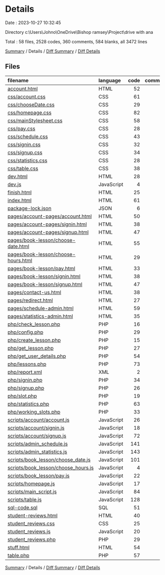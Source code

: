 # Details

Date : 2023-10-27 10:32:45

Directory c:\\Users\\Johno\\OneDrive\\Bishop ramsey\\Project\\drive with ana

Total : 58 files,  2528 codes, 360 comments, 584 blanks, all 3472 lines

[Summary](results.md) / Details / [Diff Summary](diff.md) / [Diff Details](diff-details.md)

## Files
| filename | language | code | comment | blank | total |
| :--- | :--- | ---: | ---: | ---: | ---: |
| [account.html](/account.html) | HTML | 52 | 0 | 7 | 59 |
| [css/account.css](/css/account.css) | CSS | 61 | 0 | 14 | 75 |
| [css/chooseDate.css](/css/chooseDate.css) | CSS | 29 | 0 | 8 | 37 |
| [css/homepage.css](/css/homepage.css) | CSS | 82 | 2 | 16 | 100 |
| [css/mainStylesheet.css](/css/mainStylesheet.css) | CSS | 58 | 4 | 15 | 77 |
| [css/pay.css](/css/pay.css) | CSS | 28 | 1 | 6 | 35 |
| [css/schedule.css](/css/schedule.css) | CSS | 43 | 0 | 11 | 54 |
| [css/signin.css](/css/signin.css) | CSS | 32 | 0 | 14 | 46 |
| [css/signup.css](/css/signup.css) | CSS | 34 | 0 | 12 | 46 |
| [css/statistics.css](/css/statistics.css) | CSS | 28 | 7 | 6 | 41 |
| [css/table.css](/css/table.css) | CSS | 38 | 0 | 10 | 48 |
| [dev.html](/dev.html) | HTML | 28 | 0 | 6 | 34 |
| [dev.js](/dev.js) | JavaScript | 4 | 0 | 1 | 5 |
| [finish.html](/finish.html) | HTML | 25 | 0 | 10 | 35 |
| [index.html](/index.html) | HTML | 61 | 1 | 8 | 70 |
| [package-lock.json](/package-lock.json) | JSON | 6 | 0 | 1 | 7 |
| [pages/account-pages/account.html](/pages/account-pages/account.html) | HTML | 50 | 0 | 7 | 57 |
| [pages/account-pages/signin.html](/pages/account-pages/signin.html) | HTML | 38 | 0 | 12 | 50 |
| [pages/account-pages/signup.html](/pages/account-pages/signup.html) | HTML | 47 | 1 | 12 | 60 |
| [pages/book-lesson/choose-date.html](/pages/book-lesson/choose-date.html) | HTML | 55 | 0 | 3 | 58 |
| [pages/book-lesson/choose-hours.html](/pages/book-lesson/choose-hours.html) | HTML | 29 | 0 | 4 | 33 |
| [pages/book-lesson/pay.html](/pages/book-lesson/pay.html) | HTML | 33 | 3 | 13 | 49 |
| [pages/book-lesson/signin.html](/pages/book-lesson/signin.html) | HTML | 38 | 0 | 11 | 49 |
| [pages/book-lesson/signup.html](/pages/book-lesson/signup.html) | HTML | 47 | 0 | 10 | 57 |
| [pages/contact-us.html](/pages/contact-us.html) | HTML | 38 | 0 | 3 | 41 |
| [pages/redirect.html](/pages/redirect.html) | HTML | 27 | 0 | 5 | 32 |
| [pages/schedule-admin.html](/pages/schedule-admin.html) | HTML | 59 | 0 | 3 | 62 |
| [pages/statistics-admin.html](/pages/statistics-admin.html) | HTML | 35 | 1 | 8 | 44 |
| [php/check_lesson.php](/php/check_lesson.php) | PHP | 16 | 3 | 5 | 24 |
| [php/config.php](/php/config.php) | PHP | 29 | 3 | 5 | 37 |
| [php/create_lesson.php](/php/create_lesson.php) | PHP | 15 | 5 | 4 | 24 |
| [php/get_lesson.php](/php/get_lesson.php) | PHP | 27 | 9 | 7 | 43 |
| [php/get_user_details.php](/php/get_user_details.php) | PHP | 54 | 15 | 11 | 80 |
| [php/lessons.php](/php/lessons.php) | PHP | 73 | 16 | 20 | 109 |
| [php/report.xml](/php/report.xml) | XML | 2 | 0 | 1 | 3 |
| [php/signin.php](/php/signin.php) | PHP | 34 | 8 | 9 | 51 |
| [php/signup.php](/php/signup.php) | PHP | 26 | 7 | 10 | 43 |
| [php/slot.php](/php/slot.php) | PHP | 19 | 7 | 5 | 31 |
| [php/statistics.php](/php/statistics.php) | PHP | 63 | 16 | 13 | 92 |
| [php/working_slots.php](/php/working_slots.php) | PHP | 33 | 12 | 10 | 55 |
| [scripts/account/account.js](/scripts/account/account.js) | JavaScript | 26 | 10 | 10 | 46 |
| [scripts/account/signin.js](/scripts/account/signin.js) | JavaScript | 18 | 3 | 4 | 25 |
| [scripts/account/signup.js](/scripts/account/signup.js) | JavaScript | 72 | 13 | 11 | 96 |
| [scripts/admin_schedule.js](/scripts/admin_schedule.js) | JavaScript | 141 | 25 | 25 | 191 |
| [scripts/admin_statistics.js](/scripts/admin_statistics.js) | JavaScript | 143 | 38 | 42 | 223 |
| [scripts/book_lesson/choose_date.js](/scripts/book_lesson/choose_date.js) | JavaScript | 101 | 27 | 25 | 153 |
| [scripts/book_lesson/choose_hours.js](/scripts/book_lesson/choose_hours.js) | JavaScript | 4 | 0 | 2 | 6 |
| [scripts/book_lesson/pay.js](/scripts/book_lesson/pay.js) | JavaScript | 22 | 53 | 9 | 84 |
| [scripts/homepage.js](/scripts/homepage.js) | JavaScript | 17 | 8 | 6 | 31 |
| [scripts/main_script.js](/scripts/main_script.js) | JavaScript | 84 | 20 | 18 | 122 |
| [scripts/table.js](/scripts/table.js) | JavaScript | 128 | 30 | 29 | 187 |
| [sql-code.sql](/sql-code.sql) | SQL | 51 | 9 | 16 | 76 |
| [student-reviews.html](/student-reviews.html) | HTML | 40 | 0 | 10 | 50 |
| [student_reviews.css](/student_reviews.css) | CSS | 25 | 0 | 2 | 27 |
| [student_reviews.js](/student_reviews.js) | JavaScript | 20 | 0 | 6 | 26 |
| [student_reviews.php](/student_reviews.php) | PHP | 29 | 1 | 10 | 40 |
| [stuff.html](/stuff.html) | HTML | 54 | 0 | 5 | 59 |
| [table.php](/table.php) | PHP | 57 | 2 | 18 | 77 |

[Summary](results.md) / Details / [Diff Summary](diff.md) / [Diff Details](diff-details.md)